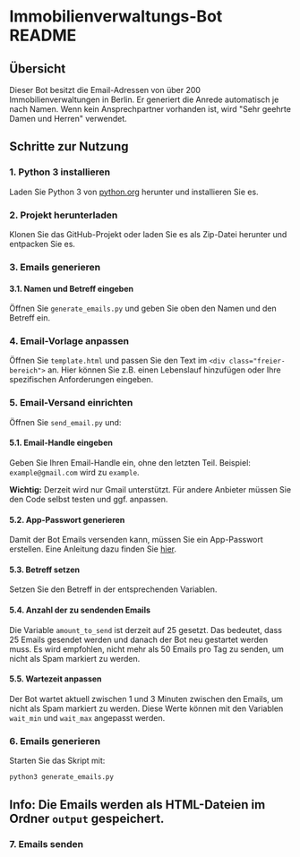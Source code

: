 # Immobilienverwaltungs-Bot README

## Übersicht

Dieser Bot besitzt die Email-Adressen von über 200 Immobilienverwaltungen in Berlin. Er generiert die Anrede automatisch je nach Namen. Wenn kein Ansprechpartner vorhanden ist, wird "Sehr geehrte Damen und Herren" verwendet.

## Schritte zur Nutzung

### 1. Python 3 installieren

Laden Sie Python 3 von [python.org](https://www.python.org/downloads/) herunter und installieren Sie es.

### 2. Projekt herunterladen

Klonen Sie das GitHub-Projekt oder laden Sie es als Zip-Datei herunter und entpacken Sie es.

### 3. Emails generieren

#### 3.1. Namen und Betreff eingeben

Öffnen Sie `generate_emails.py` und geben Sie oben den Namen und den Betreff ein.

### 4. Email-Vorlage anpassen

Öffnen Sie `template.html` und passen Sie den Text im `<div class="freier-bereich">` an. Hier können Sie z.B. einen Lebenslauf hinzufügen oder Ihre spezifischen Anforderungen eingeben.

### 5. Email-Versand einrichten

Öffnen Sie `send_email.py` und:

#### 5.1. Email-Handle eingeben

Geben Sie Ihren Email-Handle ein, ohne den letzten Teil. Beispiel: `example@gmail.com` wird zu `example`.

**Wichtig:** Derzeit wird nur Gmail unterstützt. Für andere Anbieter müssen Sie den Code selbst testen und ggf. anpassen.

#### 5.2. App-Passwort generieren

Damit der Bot Emails versenden kann, müssen Sie ein App-Passwort erstellen. Eine Anleitung dazu finden Sie [hier](https://knowledge.workspace.google.com/kb/how-to-create-app-passwords-000009237?hl=de).

#### 5.3. Betreff setzen

Setzen Sie den Betreff in der entsprechenden Variablen.

#### 5.4. Anzahl der zu sendenden Emails

Die Variable `amount_to_send` ist derzeit auf 25 gesetzt. Das bedeutet, dass 25 Emails gesendet werden und danach der Bot neu gestartet werden muss. Es wird empfohlen, nicht mehr als 50 Emails pro Tag zu senden, um nicht als Spam markiert zu werden.

#### 5.5. Wartezeit anpassen

Der Bot wartet aktuell zwischen 1 und 3 Minuten zwischen den Emails, um nicht als Spam markiert zu werden. Diese Werte können mit den Variablen `wait_min` und `wait_max` angepasst werden.

### 6. Emails generieren

Starten Sie das Skript mit:

```bash
python3 generate_emails.py
```
## Info: Die Emails werden als HTML-Dateien im Ordner `output` gespeichert.

### 7. Emails senden
